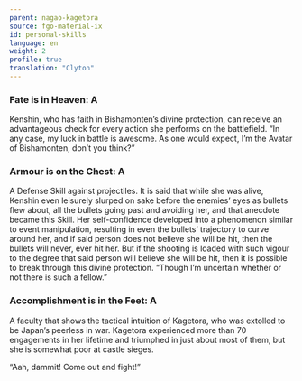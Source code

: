 ```yaml
---
parent: nagao-kagetora
source: fgo-material-ix
id: personal-skills
language: en
weight: 2
profile: true
translation: "Clyton"
---
```


### Fate is in Heaven: A

Kenshin, who has faith in Bishamonten’s divine protection, can receive an advantageous check for every action she performs on the battlefield.
“In any case, my luck in battle is awesome. As one would expect, I’m the Avatar of Bishamonten, don’t you think?”

### Armour is on the Chest: A

A Defense Skill against projectiles. It is said that while she was alive, Kenshin even leisurely slurped on sake before the enemies’ eyes as bullets flew about, all the bullets going past and avoiding her, and that anecdote became this Skill. Her self-confidence developed into a phenomenon similar to event manipulation, resulting in even the bullets’ trajectory to curve around her, and if said person does not believe she will be hit, then the bullets will never, ever hit her. But if the shooting is loaded with such vigour to the degree that said person will believe she will be hit, then it is possible to break through this divine protection.
“Though I’m uncertain whether or not there is such a fellow.”

### Accomplishment is in the Feet: A

A faculty that shows the tactical intuition of Kagetora, who was extolled to be Japan’s peerless in war. Kagetora experienced more than 70 engagements in her lifetime and triumphed in just about most of them, but she is somewhat poor at castle sieges.

“Aah, dammit! Come out and fight!”
